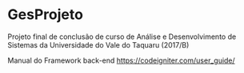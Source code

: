 # GesProjeto
Projeto final de conclusão de curso de Análise e Desenvolvimento de Sistemas da Universidade do Vale do Taquaru (2017/B)

Manual do Framework back-end
https://codeigniter.com/user_guide/
